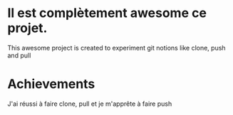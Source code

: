 # Il est complètement awesome ce projet.
This awesome project is created to experiment git notions like clone, push and pull

# Achievements
J'ai réussi à faire clone, pull et je m'apprête à faire push
